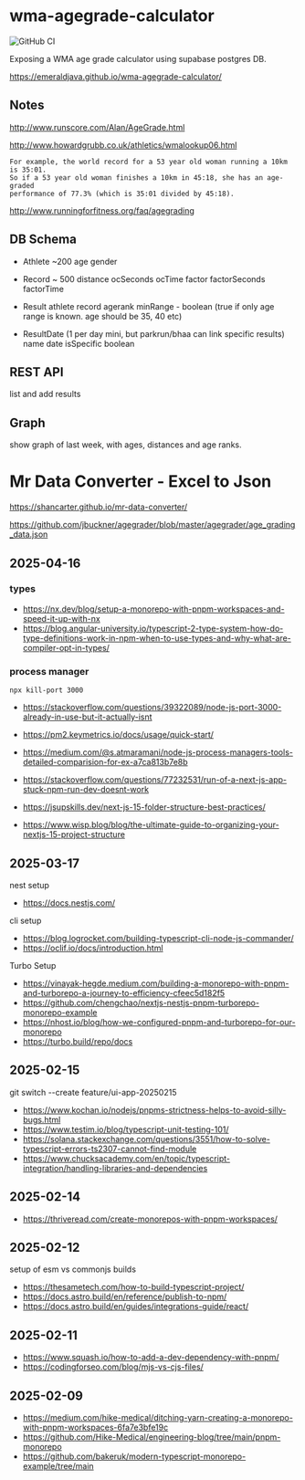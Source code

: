 # wma-agegrade-calculator

![GitHub CI](https://github.com/emeraldjava/wma-agegrade-calculator/actions/workflows/build.yml/badge.svg)

Exposing a WMA age grade calculator using supabase postgres DB.

https://emeraldjava.github.io/wma-agegrade-calculator/

## Notes

http://www.runscore.com/Alan/AgeGrade.html

http://www.howardgrubb.co.uk/athletics/wmalookup06.html

```
For example, the world record for a 53 year old woman running a 10km is 35:01.
So if a 53 year old woman finishes a 10km in 45:18, she has an age-graded
performance of 77.3% (which is 35:01 divided by 45:18).
```

http://www.runningforfitness.org/faq/agegrading

## DB Schema

- Athlete ~200
age
gender

- Record ~ 500
distance
ocSeconds
ocTime
factor
factorSeconds
factorTime

- Result
athlete
record
agerank
minRange - boolean (true if only age range is known. age should be 35, 40 etc)

- ResultDate (1 per day mini, but parkrun/bhaa can link specific results)
name
date
isSpecific boolean

## REST API
list and add results

## Graph
show graph of last week, with ages, distances and age ranks.


# Mr Data Converter - Excel to Json

https://shancarter.github.io/mr-data-converter/

https://github.com/jbuckner/agegrader/blob/master/agegrader/age_grading_data.json

## 2025-04-16

### types

- https://nx.dev/blog/setup-a-monorepo-with-pnpm-workspaces-and-speed-it-up-with-nx
- https://blog.angular-university.io/typescript-2-type-system-how-do-type-definitions-work-in-npm-when-to-use-types-and-why-what-are-compiler-opt-in-types/

### process manager

    npx kill-port 3000

- https://stackoverflow.com/questions/39322089/node-js-port-3000-already-in-use-but-it-actually-isnt
- https://pm2.keymetrics.io/docs/usage/quick-start/
- https://medium.com/@s.atmaramani/node-js-process-managers-tools-detailed-comparision-for-ex-a7ca813b7e8b

- https://stackoverflow.com/questions/77232531/run-of-a-next-js-app-stuck-npm-run-dev-doesnt-work
- https://jsupskills.dev/next-js-15-folder-structure-best-practices/
- https://www.wisp.blog/blog/the-ultimate-guide-to-organizing-your-nextjs-15-project-structure

## 2025-03-17

nest setup

- https://docs.nestjs.com/

cli setup

- https://blog.logrocket.com/building-typescript-cli-node-js-commander/
- https://oclif.io/docs/introduction.html

Turbo Setup

- https://vinayak-hegde.medium.com/building-a-monorepo-with-pnpm-and-turborepo-a-journey-to-efficiency-cfeec5d182f5
- https://github.com/chengchao/nextjs-nestjs-pnpm-turborepo-monorepo-example
- https://nhost.io/blog/how-we-configured-pnpm-and-turborepo-for-our-monorepo
- https://turbo.build/repo/docs


## 2025-02-15

git switch --create feature/ui-app-20250215

- https://www.kochan.io/nodejs/pnpms-strictness-helps-to-avoid-silly-bugs.html
- https://www.testim.io/blog/typescript-unit-testing-101/
- https://solana.stackexchange.com/questions/3551/how-to-solve-typescript-errors-ts2307-cannot-find-module
- https://www.chucksacademy.com/en/topic/typescript-integration/handling-libraries-and-dependencies

## 2025-02-14

- https://thriveread.com/create-monorepos-with-pnpm-workspaces/

## 2025-02-12

setup of esm vs commonjs builds

- https://thesametech.com/how-to-build-typescript-project/
- https://docs.astro.build/en/reference/publish-to-npm/
- https://docs.astro.build/en/guides/integrations-guide/react/

## 2025-02-11

- https://www.squash.io/how-to-add-a-dev-dependency-with-pnpm/
- https://codingforseo.com/blog/mjs-vs-cjs-files/

## 2025-02-09

- https://medium.com/hike-medical/ditching-yarn-creating-a-monorepo-with-pnpm-workspaces-6fa7e3bfe19c
- https://github.com/Hike-Medical/engineering-blog/tree/main/pnpm-monorepo
- https://github.com/bakeruk/modern-typescript-monorepo-example/tree/main
